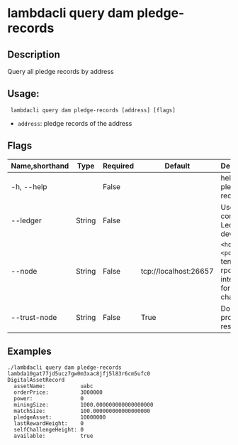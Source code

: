 # lambdacli query dam pledge-records

## Description

Query all pledge records by address

## Usage:

```
 lambdacli query dam pledge-records [address] [flags]
```

- `address`: pledge records of the address

## Flags

| Name,shorthand | Type   | Required | Default               | Description                                                  |
| -------------- | ------ | -------- | --------------------- | ------------------------------------------------------------ |
| -h, --help     |        | False    |                       | help for pledge-records                                             |
| --ledger       | String | False    |                       | Use a connected Ledger device                                |
| --node         | String | False    | tcp://localhost:26657 | `<host>:<port>`to tendermint rpc interface for this chain    |
| --trust-node   | String | False    | True                  | Don't verify proofs for responses                            |


## Examples
```
./lambdacli query dam pledge-records lambda10gat77jd5ucz7gw0m3xac8jfj5l83r6cm5ufc0
DigitalAssetRecord
  assetName:           uabc
  orderPrice:          3000000
  power:               0
  miningSize:          1000.000000000000000000
  matchSize:           100.000000000000000000
  pledgeAsset:         10000000
  lastRewardHeight:    0
  selfChallengeHeight: 0
  available:           true
```

